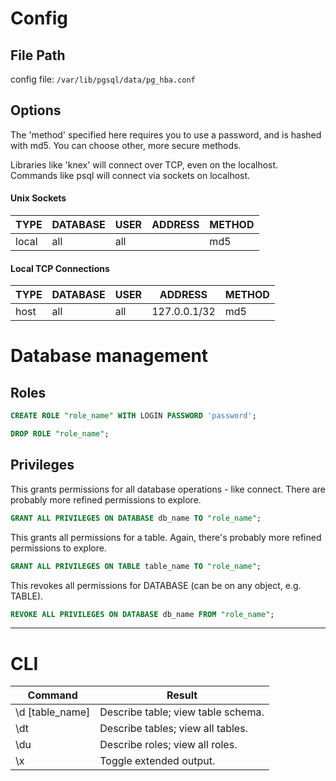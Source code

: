 # Config
## File Path
config file: `/var/lib/pgsql/data/pg_hba.conf`
## Options

The 'method' specified here requires you to use a password, and is hashed with md5. You can choose other, more secure methods.

Libraries like 'knex' will connect over TCP, even on the localhost. Commands like psql will connect via sockets on localhost.
#### Unix Sockets
TYPE | DATABASE | USER | ADDRESS | METHOD
--- | --- | --- | --- | ---
local | all | all | | md5

#### Local TCP Connections
TYPE | DATABASE | USER | ADDRESS | METHOD
--- | --- | --- | --- | ---
host | all | all | 127.0.0.1/32 | md5

# Database management
## Roles
```sql
CREATE ROLE "role_name" WITH LOGIN PASSWORD 'password';
```
```sql
DROP ROLE "role_name";
```
## Privileges
This grants permissions for all database operations - like connect. There are probably more refined permissions to explore.
```sql
GRANT ALL PRIVILEGES ON DATABASE db_name TO "role_name";
```
This grants all permissions for a table. Again, there's probably more refined permissions to explore.
```sql
GRANT ALL PRIVILEGES ON TABLE table_name TO "role_name";
```
This revokes all permissions for DATABASE (can be on any object, e.g. TABLE).
```sql
REVOKE ALL PRIVILEGES ON DATABASE db_name FROM "role_name";
```
---

# CLI
Command | Result
--- | ---
\d [table_name] | Describe table; view table schema.
\dt | Describe tables; view all tables.
\du | Describe roles; view all roles.
\x | Toggle extended output.

